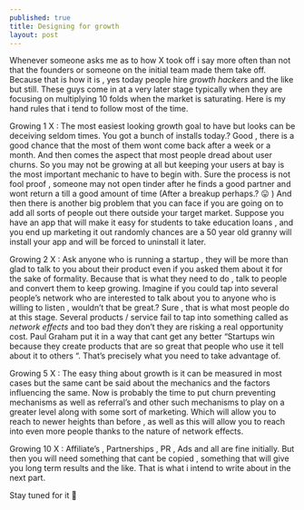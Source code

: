 ```yaml
---
published: true
title: Designing for growth
layout: post
---
```

Whenever someone asks me as to how X took off i say more often than not that the founders or someone on the initial team made them take off. Because that is how it is , yes today people hire *growth hackers* and the like but still. These guys come in at a very later stage typically when they are focusing on multiplying 10 folds when the market is saturating. Here is my  hand rules that i tend to follow most of the time.

Growing 1 X : The most easiest looking growth goal to have but looks can be deceiving seldom times. You got a bunch of installs today.? Good , there is a good chance that the most of them wont come back after a week or a month. And then comes the aspect that most people dread about user churns. So you may not be growing at all but keeping your users at bay is the most important mechanic to have to begin with. Sure the process is not fool proof , someone may not open tinder after he finds a good partner and wont return a till a good amount of time (After a breakup perhaps.? 😛 ) And then there is another big problem that you can face if you are going on to add all sorts of people out there outside your target market. Suppose you have an app that will make it easy for students to take education loans , and you end up marketing it out randomly chances are a 50 year old granny will install your app and will be forced to uninstall it later.

Growing 2 X : Ask anyone who is running a startup , they will be more than glad to talk to you about their product even if you asked them about it for the sake of formality. Because that is what they need to do , talk to people and convert them to keep growing. Imagine if you could tap into several people’s network who are interested to talk about you to anyone who is willing to listen , wouldn’t  that be great.? Sure , that is what most people do at this stage. Several  products / service fail to tap into something called as *network effects* and too bad they don’t they are risking a real opportunity cost. Paul Graham put it in a way that cant get any better “Startups win because they create products that are so great that people who use it tell about it to others “. That’s precisely what you need to take advantage of.

Growing 5 X : The easy thing about growth is it can be measured in most cases but the same cant be said about the mechanics and the factors influencing the same. Now is probably the time to put churn preventing mechanisms as well as referral’s and other such mechanisms to play on a greater level along with some sort of marketing. Which will allow you to reach to newer heights than before ,  as well as this will allow you to reach into even more people thanks to the nature of network effects.

Growing 10 X : Affiliate’s , Partnerships , PR , Ads and all are fine initially. But then you will need something that cant be copied , something that will give you long term results and the like. That is what i intend to write about in the next part.

Stay tuned for it 🙂
